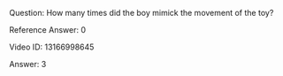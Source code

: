Question: How many times did the boy mimick the movement of the toy?

Reference Answer: 0

Video ID: 13166998645

Answer: 3

